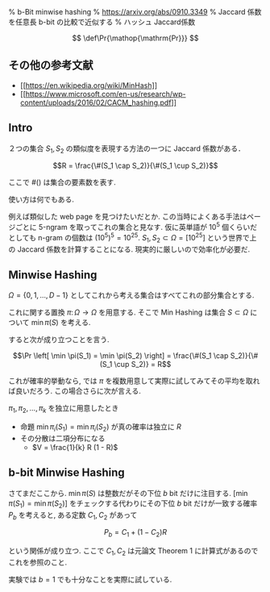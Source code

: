 % b-Bit minwise hashing
% https://arxiv.org/abs/0910.3349
% Jaccard 係数を任意長 b-bit の比較で近似する
% ハッシュ Jaccard係数

$$
\def\Pr{\mathop{\mathrm{Pr}}}
$$

## その他の参考文献

- [[https://en.wikipedia.org/wiki/MinHash]]
- [[https://www.microsoft.com/en-us/research/wp-content/uploads/2016/02/CACM_hashing.pdf]]

## Intro

２つの集合 $S_1, S_2$ の類似度を表現する方法の一つに Jaccard 係数がある．

$$R = \frac{\#(S_1 \cap S_2)}{\#(S_1 \cup S_2)}$$

ここで $\#()$ は集合の要素数を表す.

使い方は何でもある.

例えば類似した web page を見つけたいだとか.
この当時によくある手法はページごとに 5-ngram を取ってこれの集合と見なす.
仮に英単語が $10^5$ 個くらいだとしても n-gram の個数は $(10^5)^5 = 10^{25}$.
$S_1,S_2 \subset \Omega = [10^{25}]$
という世界で上の Jaccard 係数を計算することになる.
現実的に厳しいので効率化が必要だ.

## Minwise Hashing

$\Omega = \{0,1,\ldots, D-1 \}$ としてこれから考える集合はすべてこれの部分集合とする.

これに関する置換 $\pi \colon \Omega \to \Omega$ を用意する.
そこで Min Hashing は集合 $S \subset \Omega$ について $\min \pi(S)$ を考える.

すると次が成り立つことを言う.

$$\Pr \left[ \min \pi(S_1) = \min \pi(S_2) \right] = \frac{\#(S_1 \cap S_2)}{\#(S_1 \cup S_2)} = R$$

これが確率的挙動なら,
では $\pi$ を複数用意して実際に試してみてその平均を取れば良いだろう.
この場合さらに次が言える.

$\pi_1, \pi_2, \ldots, \pi_k$ を独立に用意したとき

- 命題 $\min \pi_i(S_1) = \min \pi_i(S_2)$ が真の確率は独立に $R$
- その分散は二項分布になる
    - $V = \frac{1}{k} R (1 - R)$

## b-bit Minwise Hashing

さてまだここから.
$\min \pi(S)$ は整数だがその下位 $b$ bit だけに注目する.
$\left[ \min \pi(S_1) = \min \pi(S_2) \right]$
をチェックする代わりにその下位 $b$ bit だけが一致する確率 $P_b$ を考えると,
ある定数 $C_1,C_2$ があって

$$P_b = C_1 + (1-C_2) R$$

という関係が成り立つ.
ここで $C_1,C_2$ は元論文 Theorem 1 に計算式があるのでこれを参照のこと.

実験では $b=1$ でも十分なことを実際に試している.
